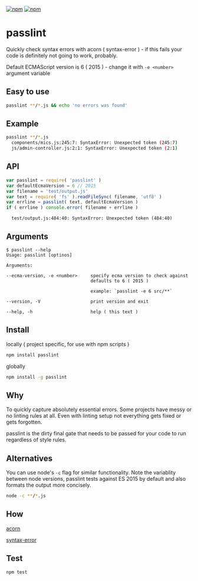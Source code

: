 [![npm](https://img.shields.io/npm/v/passlint.svg?maxAge=3600&style=flat-square)](https://www.npmjs.com/package/passlint)
[![npm](https://img.shields.io/npm/l/passlint.svg?maxAge=3600&style=flat-square)](https://github.com/talmobi/passlint/blob/master/LICENSE)

# passlint

Quickly check syntax errors with acorn ( syntax-error ) - if this fails your code is definitely not going to work, probably.

Default ECMAScript version is 6 ( 2015 ) - change it with `-e <number>` argument variable

## Easy to use
```bash
passlint **/*.js && echo 'no errors was found'
```

## Example
```bash
passlint **/*.js
  components/mics.js:245:7: SyntaxError: Unexpected token (245:7)
  js/admin-controller.js:2:1: SyntaxError: Unexpected token (2:1)
```

## API
```javascript
var passlint = require( 'passlint' )
var defaultEcmaVersion = 6 // 2015
var filename = 'test/output.js'
var text = require( 'fs' ).readFileSync( filename, 'utf8' )
var errline = passlint( text, defaultEcmaVersion )
if ( errline ) console.error( filename + errline )
```
```
  test/output.js:484:40: SyntaxError: Unexpected token (484:40)
```

## Arguments
```
$ passlint --help
Usage: passlint [optinos]

Arguments:

--ecma-version, -e <number>     specify ecma version to check against
                                defaults to 6 ( 2015 )

                                example: `passlint -e 6 src/**`

--version, -V                   print version and exit

--help, -h                      help ( this text )
```

## Install

locally ( project specific, for use with npm scripts )
```bash
npm install passlint
```

globally
```bash
npm install -g passlint
```

## Why

To quickly capture absolutely essential errors. Some projects have messy or no linting rules at all.
Even with linting setup not everything gets fixed or gets forgotten.

passlint is the dirty final gate that needs to be passed for your code to run regardless of style rules.

## Alternatives

You can use node's `-c` flag for similar functionality.
Note the variablity between node versions, passlint tests against ES 2015 by default
and also formats the output more concisely.

```bash
node -c **/*.js
```

## How
[acorn](https://github.com/acornjs/acorn)

[syntax-error](https://github.com/browserify/syntax-error)

## Test
```
npm test
```
